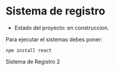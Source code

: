 <h1>Sistema de registro</h1>

- Estado del proyecto: en construccion.

Para ejecutar el sistemas debes poner:

``` npm install react ```

Sistema de Registro 2
